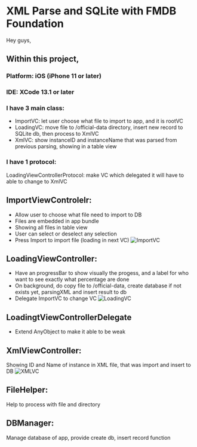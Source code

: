 # XML Parse and SQLite with FMDB Foundation

Hey guys,

## Within this project, 

### Platform: iOS (iPhone 11 or later)
### IDE: XCode 13.1 or later

### I have 3 main class:
- ImportVC: let user choose what file to import to app, and it is rootVC
- LoadingVC: move file to /official-data directory, insert new record to SQLite db, then process to XmlVC
- XmlVC: show instanceID and instanceName that was parsed from previous parsing, showing in a table view

### I have 1 protocol: 
LoadingViewControllerProtocol: make VC which delegated it will have to able to change to XmlVC

## ImportViewControlelr:
- Allow user to choose what file need to import to DB
- Files are embedded in app bundle
- Showing all files in table view
- User can select or deselect any selection
- Press Import to import file (loading in next VC)
![ImportVC](https://github.com/phucthuan1st/XMLParsingToSQLite/blob/main/Examples/ImportVC.png)

## LoadingViewController: 
- Have an progressBar to show visually the progess, and a label for who want to see exactly what percentage are done
- On background, do copy file to /official-data, create database if not exists yet, parsingXML and insert result to db
- Delegate ImportVC to change VC
![LoadingVC](https://github.com/phucthuan1st/XMLParsingToSQLite/blob/main/Examples/LoadingVC.png)

## LoadingtViewControllerDelegate
- Extend AnyObject to make it able to be weak

## XmlViewController:
Showing ID and Name of instance in XML file, that was import and insert to DB
![XMLVC](https://github.com/phucthuan1st/XMLParsingToSQLite/blob/main/Examples/XmlVC.png)

## FileHelper:
Help to process with file and directory

## DBManager:
Manage database of app, provide create db, insert record function

